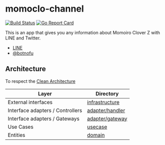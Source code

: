 # momoclo-channel

[![Build Status](https://travis-ci.org/utahta/momoclo-channel.svg?branch=master)](https://travis-ci.org/utahta/momoclo-channel)
[![Go Report Card](https://goreportcard.com/badge/github.com/utahta/momoclo-channel)](https://goreportcard.com/report/github.com/utahta/momoclo-channel)

This is an app that gives you any information about Momoiro Clover Z with LINE and Twitter.

- [LINE](https://momoclo-channel.com/line/bot/about)
- [@botnofu](https://twitter.com/botnofu)

## Architecture

To respect the [Clean Architecture](https://8thlight.com/blog/uncle-bob/2012/08/13/the-clean-architecture.html)

| Layer | Directory |
| --- | --- |
| External interfaces | [infrastructure](./infrastructure) |
| Interface adapters / Controllers | [adapter/handler](./adapter/handler) |
| Interface adapters / Gateways | [adapter/gateway](./adapter/gateway) |
| Use Cases | [usecase](./usecase) |
| Entities | [domain](./domain) |
